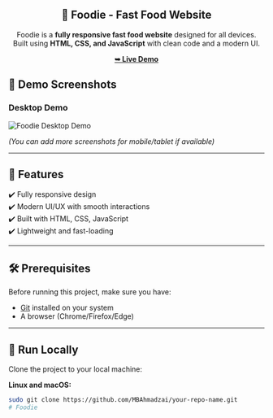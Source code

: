 <div align="center">
  <h2 align="center">🍔 Foodie - Fast Food Website</h2>

  Foodie is a **fully responsive fast food website** designed for all devices.  
  Built using **HTML, CSS, and JavaScript** with clean code and a modern UI.

  <a href="https://mbahmadzai.github.io/your-repo-name/"><strong>➥ Live Demo</strong></a>

</div>

## 📸 Demo Screenshots

### Desktop Demo
![Foodie Desktop Demo](./readme-images/desktop.png "Desktop Demo")

*(You can add more screenshots for mobile/tablet if available)*

---

## 🚀 Features

✔️ Fully responsive design  
✔️ Modern UI/UX with smooth interactions  
✔️ Built with HTML, CSS, JavaScript  
✔️ Lightweight and fast-loading  

---

## 🛠️ Prerequisites

Before running this project, make sure you have:

- [Git](https://git-scm.com/downloads) installed on your system
- A browser (Chrome/Firefox/Edge)

---

## 📂 Run Locally

Clone the project to your local machine:

**Linux and macOS:**
```bash
sudo git clone https://github.com/MBAhmadzai/your-repo-name.git
#   F o o d i e 
 
 
